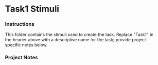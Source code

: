 # Task1 Stimuli

### Instructions
This folder contains the stimuli used to create the task. Replace "Task1" in the header above with a descriptive name for the task; provide project-specific notes below.


### Project Notes
